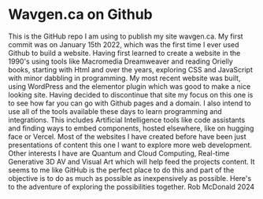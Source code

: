 # Wavgen.ca on Github

This is the GitHub repo I am using to publish my site wavgen.ca.
My first commit was on January 15th 2022, which was the first time I ever used Github to build a website.
Having first learned to create a website in the 1990's using tools like Macromedia Dreamweaver and reading Orielly books,
starting with Html and over the years, exploring CSS and JavaScript with minor dabbling in programming.
My most recent website was built, using WordPress and the elementor plugin which was good to make a nice looking site.
Having decided to discontinue that site my focus on this one is to see how far you can go with Github pages and a domain.
I also intend to use all of the tools available these days to learn programming and integrations.
This includes Artificial Intelligence tools like code assistants and finding ways to embed components, hosted elsewhere, like on hugging face or Vercel.
Most of the websites I have created before have been just presentations of content this one I want to explore more web development.
Other interests I have are Quantum and Cloud Computing, Real-time Generative 3D AV and Visual Art which will help feed the projects content.
It seems to me like GitHub is the perfect place to do this and part of the objective is to do as much as possible as inexpensively as possible.
Here's to the adventure of exploring the possibilities together.
Rob McDonald 2024

